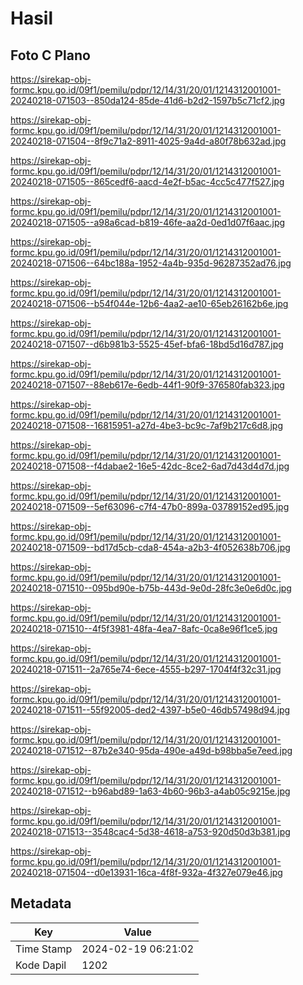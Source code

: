 # Hasil

## Foto C Plano

https://sirekap-obj-formc.kpu.go.id/09f1/pemilu/pdpr/12/14/31/20/01/1214312001001-20240218-071503--850da124-85de-41d6-b2d2-1597b5c71cf2.jpg

https://sirekap-obj-formc.kpu.go.id/09f1/pemilu/pdpr/12/14/31/20/01/1214312001001-20240218-071504--8f9c71a2-8911-4025-9a4d-a80f78b632ad.jpg

https://sirekap-obj-formc.kpu.go.id/09f1/pemilu/pdpr/12/14/31/20/01/1214312001001-20240218-071505--865cedf6-aacd-4e2f-b5ac-4cc5c477f527.jpg

https://sirekap-obj-formc.kpu.go.id/09f1/pemilu/pdpr/12/14/31/20/01/1214312001001-20240218-071505--a98a6cad-b819-46fe-aa2d-0ed1d07f6aac.jpg

https://sirekap-obj-formc.kpu.go.id/09f1/pemilu/pdpr/12/14/31/20/01/1214312001001-20240218-071506--64bc188a-1952-4a4b-935d-96287352ad76.jpg

https://sirekap-obj-formc.kpu.go.id/09f1/pemilu/pdpr/12/14/31/20/01/1214312001001-20240218-071506--b54f044e-12b6-4aa2-ae10-65eb26162b6e.jpg

https://sirekap-obj-formc.kpu.go.id/09f1/pemilu/pdpr/12/14/31/20/01/1214312001001-20240218-071507--d6b981b3-5525-45ef-bfa6-18bd5d16d787.jpg

https://sirekap-obj-formc.kpu.go.id/09f1/pemilu/pdpr/12/14/31/20/01/1214312001001-20240218-071507--88eb617e-6edb-44f1-90f9-376580fab323.jpg

https://sirekap-obj-formc.kpu.go.id/09f1/pemilu/pdpr/12/14/31/20/01/1214312001001-20240218-071508--16815951-a27d-4be3-bc9c-7af9b217c6d8.jpg

https://sirekap-obj-formc.kpu.go.id/09f1/pemilu/pdpr/12/14/31/20/01/1214312001001-20240218-071508--f4dabae2-16e5-42dc-8ce2-6ad7d43d4d7d.jpg

https://sirekap-obj-formc.kpu.go.id/09f1/pemilu/pdpr/12/14/31/20/01/1214312001001-20240218-071509--5ef63096-c7f4-47b0-899a-03789152ed95.jpg

https://sirekap-obj-formc.kpu.go.id/09f1/pemilu/pdpr/12/14/31/20/01/1214312001001-20240218-071509--bd17d5cb-cda8-454a-a2b3-4f052638b706.jpg

https://sirekap-obj-formc.kpu.go.id/09f1/pemilu/pdpr/12/14/31/20/01/1214312001001-20240218-071510--095bd90e-b75b-443d-9e0d-28fc3e0e6d0c.jpg

https://sirekap-obj-formc.kpu.go.id/09f1/pemilu/pdpr/12/14/31/20/01/1214312001001-20240218-071510--4f5f3981-48fa-4ea7-8afc-0ca8e96f1ce5.jpg

https://sirekap-obj-formc.kpu.go.id/09f1/pemilu/pdpr/12/14/31/20/01/1214312001001-20240218-071511--2a765e74-6ece-4555-b297-1704f4f32c31.jpg

https://sirekap-obj-formc.kpu.go.id/09f1/pemilu/pdpr/12/14/31/20/01/1214312001001-20240218-071511--55f92005-ded2-4397-b5e0-46db57498d94.jpg

https://sirekap-obj-formc.kpu.go.id/09f1/pemilu/pdpr/12/14/31/20/01/1214312001001-20240218-071512--87b2e340-95da-490e-a49d-b98bba5e7eed.jpg

https://sirekap-obj-formc.kpu.go.id/09f1/pemilu/pdpr/12/14/31/20/01/1214312001001-20240218-071512--b96abd89-1a63-4b60-96b3-a4ab05c9215e.jpg

https://sirekap-obj-formc.kpu.go.id/09f1/pemilu/pdpr/12/14/31/20/01/1214312001001-20240218-071513--3548cac4-5d38-4618-a753-920d50d3b381.jpg

https://sirekap-obj-formc.kpu.go.id/09f1/pemilu/pdpr/12/14/31/20/01/1214312001001-20240218-071504--d0e13931-16ca-4f8f-932a-4f327e079e46.jpg


## Metadata

| Key        | Value               |
| ---------- | ------------------- |
| Time Stamp | 2024-02-19 06:21:02 |
| Kode Dapil | 1202                |



